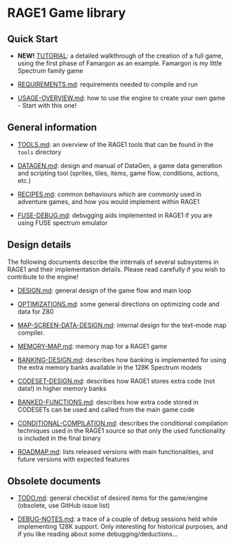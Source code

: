 # RAGE1 Game library

## Quick Start

* **NEW!** [TUTORIAL](tutorial/README.md): a detailed walkthrough of the
  creation of a full game, using the first phase of Famargon as an example. 
  Famargon is my little Spectrum family game

* [REQUIREMENTS.md](REQUIREMENTS.md): requirements needed to compile and run

* [USAGE-OVERVIEW.md](USAGE.md): how to use the engine to create your own
  game - Start with this one!

## General information

* [TOOLS.md](TOOLS.md): an overview of the RAGE1 tools that can be found in
  the `tools` directory

* [DATAGEN.md](DATAGEN.md): design and manual of DataGen, a game data
  generation and scripting tool (sprites, tiles, items, game flow,
  conditions, actions, etc.)

* [RECIPES.md](RECIPES.md): common behaviours which are commonly used in
  adventure games, and how you would implement within RAGE1

* [FUSE-DEBUG.md](FUSE-DEBUG.md): debugging aids implemented in RAGE1 if you
  are using FUSE spectrum emulator

## Design details

The following documents describe the internals of several subsystems in
RAGE1 and their implementation details.  Please read carefully if you wish
to contribute to the engine!

* [DESIGN.md](DESIGN.md): general design of the game flow and main loop

* [OPTIMIZATIONS.md](OPTIMIZATIONS.md): some general directions on
  optimizing code and data for Z80

* [MAP-SCREEN-DATA-DESIGN.md](MAP-SCREEN-DATA-DESIGN.md): internal design
  for the text-mode map compiler.

* [MEMORY-MAP.md](MEMORY-MAP.md): memory map for a RAGE1 game

* [BANKING-DESIGN.md](BANKING-DESIGN.md): describes how banking is
  implemented for using the extra memory banks available in the 128K
  Spectrum models

* [CODESET-DESIGN.md](CODESET-DESIGN.md): describes how RAGE1 stores extra
  code (not data!) in higher memory banks

* [BANKED-FUNCTIONS.md](BANKED-FUNCTIONS.md): describes how extra code
  stored in CODESETs can be used and called from the main game code

* [CONDITIONAL-COMPILATION.md](CONDITIONAL-COMPILATION.md): describes the
  conditional compilation techniques used in the RAGE1 source so that only
  the used functionality is included in the final binary

* [ROADMAP.md](): lists released versions with main functionalities, and
  future versions with expected features

## Obsolete documents

* [TODO.md](TODO.md): general checklist of desired items for the game/engine
  (obsolete, use GitHub issue list)

* [DEBUG-NOTES.md](DEBUG-NOTES.md): a trace of a couple of debug sessions
  held while implementing 128K support. Only interesting for historical
  purposes, and if you like reading about some debugging/deductions...
